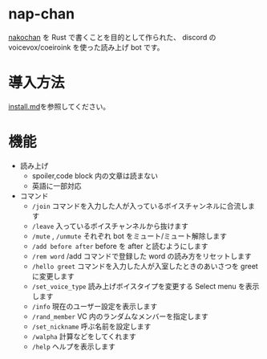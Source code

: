 # nap-chan
[nakochan](https://github.com/niuez/nakochan) を Rust で書くことを目的として作られた、 discord の voicevox/coeiroink を使った読み上げ bot です。

# 導入方法
[install.md](./install.md)を参照してください。


# 機能
- 読み上げ
  - spoiler,code block 内の文章は読まない
  - 英語に一部対応
- コマンド
  - `/join` コマンドを入力した人が入っているボイスチャンネルに合流します
  - `/leave` 入っているボイスチャンネルから抜けます
  - `/mute` , `/unmute` それぞれ bot をミュート/ミュート解除します
  - `/add before after` before を after と読むようにします
  - `/rem word` /add コマンドで登録した word の読み方をリセットします
  - `/hello greet` コマンドを入力した人が入室したときのあいさつを greet に変更します
  - `/set_voice_type` 読み上げボイスタイプを変更する Select menu を表示します
  - `/info` 現在のユーザー設定を表示します
  - `/rand_member` VC 内のランダムなメンバーを指定します
  - `/set_nickname` 呼ぶ名前を設定します
  - `/walpha` 計算などをしてくれます
  - `/help` ヘルプを表示します
